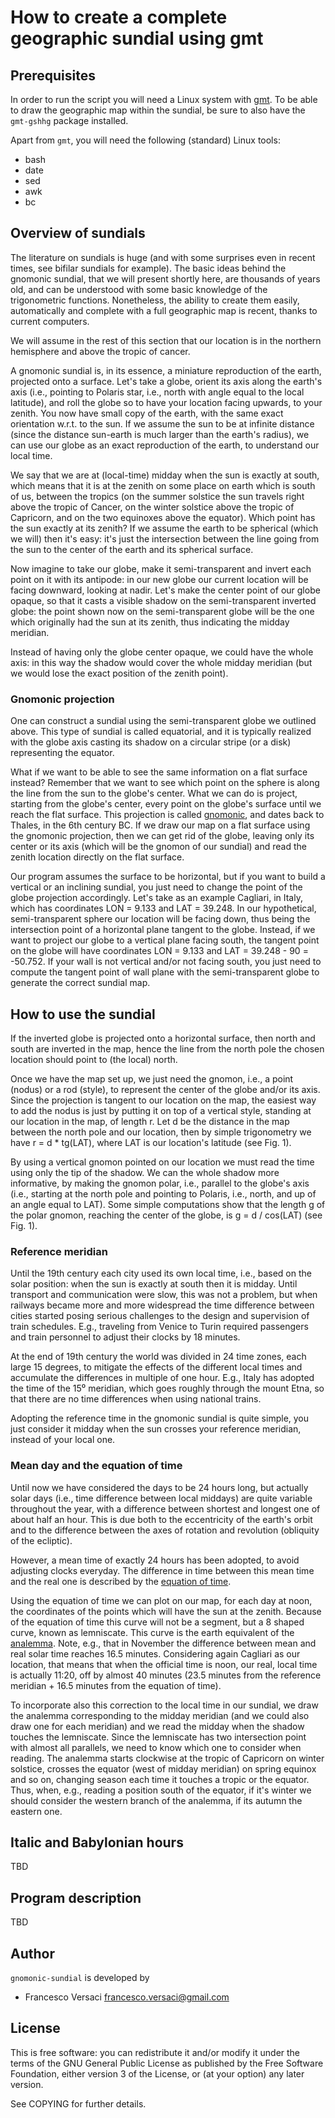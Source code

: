 # How to create a complete geographic sundial using gmt

## Prerequisites

In order to run the script you will need a Linux system with
[gmt](http://gmt.soest.hawaii.edu/). To be able to draw the geographic
map within the sundial, be sure to also have the `gmt-gshhg` package
installed.

Apart from `gmt`, you will need the following (standard) Linux tools:

- bash
- date
- sed
- awk
- bc

## Overview of sundials

The literature on sundials is huge (and with some surprises even in
recent times, see bifilar sundials for example). The basic ideas
behind the gnomonic sundial, that we will present shortly here, are
thousands of years old, and can be understood with some basic
knowledge of the trigonometric functions. Nonetheless, the ability to
create them easily, automatically and complete with a full geographic
map is recent, thanks to current computers.

We will assume in the rest of this section that our location is in the
northern hemisphere and above the tropic of cancer.

A gnomonic sundial is, in its essence, a miniature reproduction of the
earth, projected onto a surface. Let's take a globe, orient its axis
along the earth's axis (i.e., pointing to Polaris star, i.e., north
with angle equal to the local latitude), and roll the globe so to have
your location facing upwards, to your zenith. You now have small copy
of the earth, with the same exact orientation w.r.t. to the sun. If we
assume the sun to be at infinite distance (since the distance
sun-earth is much larger than the earth's radius), we can use our globe
as an exact reproduction of the earth, to understand our local time.

We say that we are at (local-time) midday when the sun is exactly at
south, which means that it is at the zenith on some place on earth
which is south of us, between the tropics (on the summer solstice the
sun travels right above the tropic of Cancer, on the winter solstice
above the tropic of Capricorn, and on the two equinoxes above the
equator). Which point has the sun exactly at its zenith? If we assume
the earth to be spherical (which we will) then it's easy: it's just
the intersection between the line going from the sun to the center of
the earth and its spherical surface.

Now imagine to take our globe, make it semi-transparent and invert
each point on it with its antipode: in our new globe our current
location will be facing downward, looking at nadir. Let's make the
center point of our globe opaque, so that it casts a visible shadow on
the semi-transparent inverted globe: the point shown now on the
semi-transparent globe will be the one which originally had the sun at
its zenith, thus indicating the midday meridian.

Instead of having only the globe center opaque, we could have the
whole axis: in this way the shadow would cover the whole midday
meridian (but we would lose the exact position of the zenith point).

### Gnomonic projection

One can construct a sundial using the semi-transparent globe we
outlined above. This type of sundial is called equatorial, and it is
typically realized with the globe axis casting its shadow on a
circular stripe (or a disk) representing the equator.

What if we want to be able to see the same information on a flat
surface instead? Remember that we want to see which point on the
sphere is along the line from the sun to the globe's center. What we
can do is project, starting from the globe's center, every point on
the globe's surface until we reach the flat surface. This projection
is called
[gnomonic](https://en.wikipedia.org/wiki/Gnomonic_projection), and
dates back to Thales, in the 6th century BC. If we draw our map on a
flat surface using the gnomonic projection, then we can get rid of the
globe, leaving only its center or its axis (which will be the gnomon
of our sundial) and read the zenith location directly on the flat
surface.

Our program assumes the surface to be horizontal, but if you want to
build a vertical or an inclining sundial, you just need to change the point
of the globe projection accordingly. Let's take as an example Cagliari,
in Italy, which has coordinates LON = 9.133 and LAT = 39.248. In our
hypothetical, semi-transparent sphere our location will be facing
down, thus being the intersection point of a horizontal plane tangent
to the globe. Instead, if we want to project our globe to a vertical
plane facing south, the tangent point on the globe will have
coordinates LON = 9.133 and LAT = 39.248 - 90 = -50.752. If your wall
is not vertical and/or not facing south, you just need to compute the
tangent point of wall plane with the semi-transparent globe to
generate the correct sundial map.

## How to use the sundial

If the inverted globe is projected onto a horizontal surface, then
north and south are inverted in the map, hence the line from the north
pole the chosen location should point to (the local) north.

Once we have the map set up, we just need the gnomon, i.e., a point
(nodus) or a rod (style), to represent the center of the globe and/or
its axis. Since the projection is tangent to our location on the map,
the easiest way to add the nodus is just by putting it on top of a
vertical style, standing at our location in the map, of length r. Let
d be the distance in the map between the north pole and our location,
then by simple trigonometry we have r = d * tg(LAT), where LAT is our
location's latitude (see Fig. 1).

By using a vertical gnomon pointed on our location we must read the
time using only the tip of the shadow.  We can the whole shadow more
informative, by making the gnomon polar, i.e., parallel to the globe's
axis (i.e., starting at the north pole and pointing to Polaris, i.e.,
north, and up of an angle equal to LAT). Some simple computations show
that the length g of the polar gnomon, reaching the center of the
globe, is g = d / cos(LAT) (see Fig. 1).


### Reference meridian

Until the 19th century each city used its own local time, i.e., based
on the solar position: when the sun is exactly at south then it is
midday. Until transport and communication were slow, this was not a
problem, but when railways became more and more widespread the time
difference between cities started posing serious challenges to the
design and supervision of train schedules. E.g., traveling from Venice
to Turin required passengers and train personnel to adjust their
clocks by 18 minutes.

At the end of 19th century the world was divided in 24 time zones,
each large 15 degrees, to mitigate the effects of the different local
times and accumulate the differences in multiple of one hour.  E.g.,
Italy has adopted the time of the 15⁰ meridian, which goes roughly
through the mount Etna, so that there are no time differences when
using national trains.

Adopting the reference time in the gnomonic sundial is quite simple,
you just consider it midday when the sun crosses your reference
meridian, instead of your local one.

### Mean day and the equation of time

Until now we have considered the days to be 24 hours long, but
actually solar days (i.e., time difference between local middays) are
quite variable throughout the year, with a difference between shortest
and longest one of about half an hour. This is due both to the
eccentricity of the earth's orbit and to the difference between the
axes of rotation and revolution (obliquity of the ecliptic).

However, a mean time of exactly 24 hours has been adopted, to avoid
adjusting clocks everyday. The difference in time between this mean
time and the real one is described by the [equation of
time](https://en.wikipedia.org/wiki/Equation_of_time).

Using the equation of time we can plot on our map, for each day at
noon, the coordinates of the points which will have the sun at the
zenith. Because of the equation of time this curve will not be a
segment, but a 8 shaped curve, known as lemniscate. This curve is the
earth equivalent of the
[analemma](https://en.wikipedia.org/wiki/Analemma). Note, e.g., that
in November the difference between mean and real solar time reaches
16.5 minutes. Considering again Cagliari as our location, that means
that when the official time is noon, our real, local time is actually
11:20, off by almost 40 minutes (23.5 minutes from the reference
meridian + 16.5 minutes from the equation of time).

To incorporate also this correction to the local time in our sundial,
we draw the analemma corresponding to the midday meridian (and we
could also draw one for each meridian) and we read the midday when the
shadow touches the lemniscate. Since the lemniscate has two
intersection point with almost all parallels, we need to know which
one to consider when reading. The analemma starts clockwise at the
tropic of Capricorn on winter solstice, crosses the equator (west of
midday meridian) on spring equinox and so on, changing season each
time it touches a tropic or the equator. Thus, when, e.g., reading a
position south of the equator, if it's winter we should consider the
western branch of the analemma, if its autumn the eastern one.

## Italic and Babylonian hours

TBD

## Program description

TBD

## Author

`gnomonic-sundial` is developed by
  * Francesco Versaci <francesco.versaci@gmail.com>


## License

This is free software: you can redistribute it and/or modify it under
the terms of the GNU General Public License as published by the Free
Software Foundation, either version 3 of the License, or (at your
option) any later version.

See COPYING for further details.
